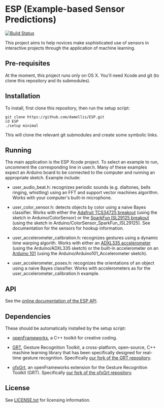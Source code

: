 # ESP (Example-based Sensor Predictions)

[![Build Status](https://travis-ci.org/damellis/ESP.svg?branch=master)](https://travis-ci.org/damellis/ESP)

This project aims to help novices make sophisticated use of sensors in
interactive projects through the application of machine learning.

## Pre-requisites

At the moment, this project runs only on OS X. You'll need Xcode and
git (to clone this repository and its submodules).

## Installation

To install, first clone this repository, then run the setup script:

```
git clone https://github.com/damellis/ESP.git
cd ESP
./setup minimal
```

This will clone the relevant git submodules and create some symbolic links.

## Running

The main application is the ESP Xcode project. To select an example
to run, uncomment the corresponding line in user.h. Many of these examples
expect an Arduino board to be connected to the computer and running an
appropriate sketch. Example include:

- user_audio_beat.h: recognizes periodic sounds (e.g. dialtones, bells ringing,
  whistling) using an FFT and support vector machines algorithm. Works with
  your computer's built-in microphone.

- user_color_sensor.h: detects objects by color using a naive Bayes classifier.
  Works with either the [Adafruit TCS34725 breakout](https://www.adafruit.com/products/1334)
  (using the sketch in Arduino/ColorSensor) or the [SparkFun ISL29125 breakout](https://www.sparkfun.com/products/12829)
  (using the sketch in Arduino/ColorSensor_SparkFun_ISL29125). See
  documentation for the sensors for hookup information. 
  
- user_accelerometer_calibration.h: recognizes gestures using a dynamic time
  warping algorith. Works with either an [ADXL335 accelerometer](https://www.adafruit.com/products/163)
  (using the Arduino/ADXL335 sketch) or the built-in accelerometer on an
  [Arduino 101](http://www.arduino.cc/en/Main/ArduinoBoard101) (using the
  Arduino/Arduino101_Accelerometer sketch).
  
- user_accelerometer_poses.h: recognizes the orientations of an object using
  a naive Bayes classifier. Works with accelerometers as for the
  user_accelerometer_calibration.h example.
  
## API

See the [online documentation of the ESP API](http://damellis.github.io/ESP/).

## Dependencies

These should be automatically installed by the setup script:

- [openFrameworks](http://openframeworks.cc/), a C++ toolkit for creative
  coding.

- [GRT](http://www.nickgillian.com/software/grt), Gesture Recognition Toolkit,
  a cross-platform, open-source, C++ machine learning library that has been
  specifically designed for real-time gesture recognition. Specifically
  [our fork of the GRT repository](https://github.com/damellis/grt).

- [ofxGrt](https://github.com/nickgillian/ofxGrt), an openFrameworks extension
  for the Gesture Recognition Toolkit (GRT). Specifically
  [our fork of the ofxGrt repository](https://github.com/nebgnahz/ofxGrt/tree/snapshot-for-sensors).

## License

See [LICENSE.txt](LICENSE.txt) for licensing information.
